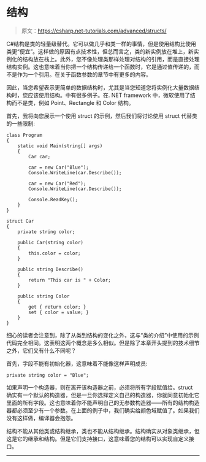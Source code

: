 # 结构

> 原文：<https://csharp.net-tutorials.com/advanced/structs/>

C#结构是类的轻量级替代。它可以做几乎和类一样的事情，但是使用结构比使用类更“便宜”。这样做的原因有点技术性，但总而言之，类的新实例放在堆上，新实例化的结构放在栈上。此外，您不像处理类那样处理对结构的引用，而是直接处理结构实例。这也意味着当你把一个结构传递给一个函数时，它是通过值传递的，而不是作为一个引用。在关于函数参数的章节中有更多的内容。

因此，当您希望表示更简单的数据结构时，尤其是当您知道您将实例化大量数据结构时，您应该使用结构。中有很多例子。在. NET framework 中，微软使用了结构而不是类，例如 Point、Rectangle 和 Color 结构。

首先，我将向您展示一个使用 struct 的示例，然后我们将讨论使用 struct 代替类的一些限制:

```
class Program
{
    static void Main(string[] args)
    {
        Car car;

        car = new Car("Blue");
        Console.WriteLine(car.Describe());

        car = new Car("Red");
        Console.WriteLine(car.Describe());

        Console.ReadKey();
    }
}

struct Car
{
    private string color;

    public Car(string color)
    {
        this.color = color;
    }

    public string Describe()
    {
        return "This car is " + Color;
    }

    public string Color
    {
        get { return color; }
        set { color = value; }
    }
}
```

细心的读者会注意到，除了从类到结构的变化之外，这与“类的介绍”中使用的示例代码完全相同。这表明这两个概念是多么相似。但是除了本章开头提到的技术细节之外，它们又有什么不同呢？

首先，字段不能有初始化器，这意味着不能像这样声明成员:

<input type="hidden" name="IL_IN_ARTICLE">

```
private string color = "Blue";
```

如果声明一个构造器，则在离开该构造器之前，必须将所有字段赋值给。struct 确实有一个默认的构造器，但是一旦你选择定义自己的构造器，你就同意初始化它里面的所有字段。这也意味着你不能声明自己的无参数构造器——所有的结构构造器都必须至少有一个参数。在上面的例子中，我们确实给颜色域赋值了。如果我们没有这样做，编译器会抱怨。

结构不能从其他类或结构继承，类也不能从结构继承。结构确实从对象类继承，但这是它的继承和结构。但是它们支持接口，这意味着您的结构可以实现自定义接口。

* * *